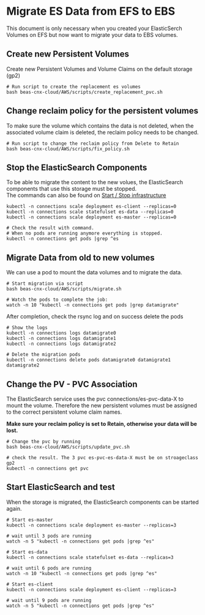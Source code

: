 # Migrate ES Data from EFS to EBS
This document is only necessary when you created your ElasticSerch Volumes on EFS but now want to migrate your data to EBS volumes.

## Create new Persistent Volumes
Create new Persistent Volumes and Volume Claims on the default storage (gp2)

```
# Run script to create the replacement es volumes
bash beas-cnx-cloud/AWS/scripts/create_replacement_pvc.sh

```

## Change reclaim policy for the persistent volumes
To make sure the volume which contains the data is not deleted, when the associated volume claim is deleted, the reclaim policy needs to be changed.

```
# Run script to change the reclaim policy from Delete to Retain
bash beas-cnx-cloud/AWS/scripts/fix_policy.sh

```

## Stop the ElasticSearch Components 
To be able to migrate the content to the new volues, the ElasticSearch components that use this storage must be stopped.  
The commands can also be found on [Start / Stop infrastructure](../kubernetes/Start_Stop.html)

```
kubectl -n connections scale deployment es-client --replicas=0  
kubectl -n connections scale statefulset es-data --replicas=0  
kubectl -n connections scale deployment es-master --replicas=0  

# Check the result with command.
# When no pods are running anymore everything is stopped.
kubectl -n connections get pods |grep ^es

```

## Migrate Data from old to new volumes
We can use a pod to mount the data volumes and to migrate the data.

```
# Start migration via script
bash beas-cnx-cloud/AWS/scripts/migrate.sh

# Watch the pods to complete the job:
watch -n 10 "kubectl -n connections get pods |grep datamigrate"

```

After completion, check the rsync log and on success delete the pods

```
# Show the logs
kubectl -n connections logs datamigrate0
kubectl -n connections logs datamigrate1
kubectl -n connections logs datamigrate2

# Delete the migration pods
kubectl -n connections delete pods datamigrate0 datamigrate1 datamigrate2

```

## Change the PV - PVC Association
The ElasticSearch service uses the pvc connections/es-pvc-data-X to mount the volume. Therefore the new persistent volumes must be assigned to the correct persistent volume claim names.

**Make sure your reclaim policy is set to Retain, otherwise your data will be lost.**

```
# Change the pvc by running
bash beas-cnx-cloud/AWS/scripts/update_pvc.sh

# check the result. The 3 pvc es-pvc-es-data-X must be on stroageclass gp2
kubectl -n connections get pvc

```

## Start ElasticSearch and test
When the storage is migrated, the ElasticSearch components can be started again.

```
# Start es-master
kubectl -n connections scale deployment es-master --replicas=3  

# wait until 3 pods are running
watch -n 5 "kubectl -n connections get pods |grep ^es"

# Start es-data
kubectl -n connections scale statefulset es-data --replicas=3 

# wait until 6 pods are running
watch -n 10 "kubectl -n connections get pods |grep ^es"

# Start es-client
kubectl -n connections scale deployment es-client --replicas=3  

# wait until 9 pods are running
watch -n 5 "kubectl -n connections get pods |grep ^es"

```
